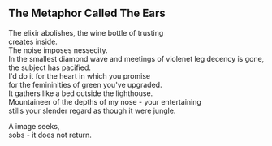 The Metaphor Called The Ears
----------------------------
The elixir abolishes, the wine bottle of trusting  
creates inside.  
The noise imposes nessecity.  
In the smallest diamond wave and meetings of violenet leg decency is gone, the subject has pacified.  
I'd do it for the heart in which you promise  
for the femininities of green you've upgraded.  
It gathers like a bed outside the lighthouse.  
Mountaineer of the depths of my nose - your entertaining  
stills your slender regard as though it were jungle.  
  
A image seeks,  
sobs - it does not return.  
